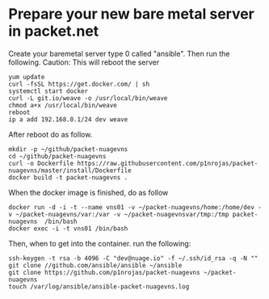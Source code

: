 # Prepare your new bare metal server in packet.net

Create your baremetal server type 0 called "ansible".
Then run the following.
Caution: This will reboot the server

```
yum update
curl -fsSL https://get.docker.com/ | sh
systemctl start docker
curl -L git.io/weave -o /usr/local/bin/weave
chmod a+x /usr/local/bin/weave
reboot
ip a add 192.168.0.1/24 dev weave
```

After reboot do as follow. 

```
mkdir -p ~/github/packet-nuagevns
cd ~/github/packet-nuagevns
curl -o Dockerfile https://raw.githubusercontent.com/p1nrojas/packet-nuagevns/master/install/Dockerfile
docker build -t packet-nuagevns .
```

When the docker image is finished, do as follow

```
docker run -d -i -t --name vns01 -v ~/packet-nuagevns/home:/home/dev -v ~/packet-nuagevns/var:/var -v ~/packet-nuagevnsvar/tmp:/tmp packet-nuagevns  /bin/bash
docker exec -i -t vns01 /bin/bash
```

Then, when to get into the container. run the following:

```
ssh-keygen -t rsa -b 4096 -C "dev@nuage.io" -f ~/.ssh/id_rsa -q -N ""
git clone //github.com/ansible/ansible ~/ansible
git clone https://github.com/p1nrojas/packet-nuagevns ~/packet-nuagevns
touch /var/log/ansible/ansible-packet-nuagevns.log
```
